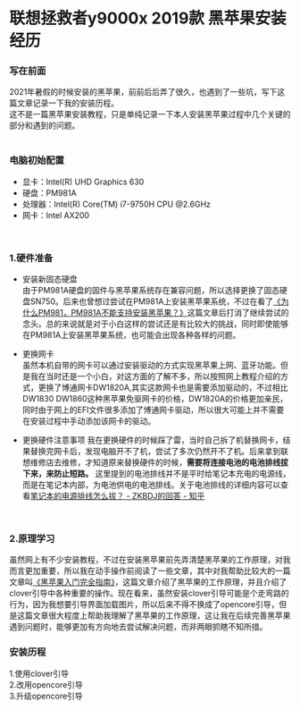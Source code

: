 # 联想拯救者y9000x 2019款 黑苹果安装经历

### 写在前面
2021年暑假的时候安装的黑苹果，前前后后弄了很久，也遇到了一些坑，写下这篇文章记录一下我的安装历程。  
这不是一篇黑苹果安装教程，只是单纯记录一下本人安装黑苹果过程中几个关键的部分和遇到的问题。  
<br>

### 电脑初始配置
* 显卡：Intel(R) UHD Graphics 630  
* 硬盘：PM981A  
* 处理器：Intel(R) Core(TM) i7-9750H CPU @2.6GHz  
* 网卡：Intel AX200  
<br>

### 1.硬件准备
* 安装新固态硬盘  
由于PM981A硬盘的固件与黑苹果系统存在兼容问题，所以选择更换了固态硬盘SN750。后来也曾想过尝试在PM981A上安装黑苹果系统，不过在看了[《为什么PM981，PM981A不能支持安装黑苹果？》](http://k61.org/1fbb0d)这篇文章后打消了继续尝试的念头。总的来说就是对于小白这样的尝试还是有比较大的挑战，同时即使能够在PM981A上安装黑苹果系统，也可能会出现各种各样的问题。  

* 更换网卡  
虽然本机自带的网卡可以通过安装驱动的方式实现黑苹果上网、蓝牙功能。但是我在当时还是一个小白，对这方面的了解不多，所以按照网上教程介绍的方式，更换了博通网卡DW1820A,其实这款网卡也是需要添加驱动的，不过相比DW1830 DW1860这种黑苹果免驱网卡的价格，DW1820A的价格更加亲民，同时由于网上的EFI文件很多添加了博通网卡驱动，所以很大可能上并不需要在安装过程中手动添加该网卡的驱动。
* 更换硬件注意事项
我在更换硬件的时候踩了雷，当时自己拆了机替换网卡，结果替换完网卡后，发现电脑开不了机，尝试了多次仍然开不了机。后来拿到联想维修店去维修，才知道原来替换硬件的时候，**需要将连接电池的电池排线拔下来，来防止短路。** 这里提到的电池排线并不是平时给笔记本充电的电源线，而是在笔记本内部，为电池供电的电池排线。关于电池排线的详细内容可以查看[笔记本的电源排线怎么拔？ - ZKBDJ的回答 - 知乎](https://www.zhihu.com/question/382769128/answer/1953352782)
<br>

### 2.原理学习  
虽然网上有不少安装教程，不过在安装黑苹果前先弄清楚黑苹果的工作原理，对我而言更加重要，所以我在动手操作前阅读了一些文章，其中对我帮助比较大的一篇文章叫[《黑苹果入门完全指南》](https://astrobear.top/2020/02/14/Introduction_to_hackintosh/)，这篇文章介绍了黑苹果的工作原理，并且介绍了clover引导中各种重要的操作。现在看来，虽然安装clover引导可能是个走弯路的行为，因为我想要引导界面加载图片，所以后来不得不换成了opencore引导，但是这篇文章很大程度上帮助我理解了黑苹果的工作原理，这让我在后续完善黑苹果遇到问题时，能够更加有方向地去尝试解决问题，而非两眼抓瞎不知所措。  



### 安装历程
1.使用clover引导  
2.改用opencore引导  
3.升级opencore引导  
